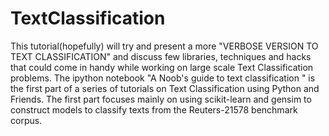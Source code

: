 # TextClassification
This tutorial(hopefully) will try and present a more "VERBOSE VERSION TO TEXT CLASSIFICATION" and 
discuss few libraries, techniques and hacks that could come in handy while working on large scale Text Classification problems.
The ipython notebook "A Noob's guide to text classification " is the first part of a series of tutorials on Text Classification
using Python and Friends. The first part focuses mainly on using scikit-learn and gensim to construct models to classify texts
from the Reuters-21578 benchmark corpus.
